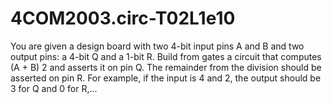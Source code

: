 # 4COM2003.circ-T02L1e10
You are given a design board with two 4-bit input pins A and B and  two output pins: a 4-bit Q and a 1-bit R. Build from gates a circuit that  computes (A + B) 2 and asserts it on pin Q. The remainder from the  division should be asserted on pin R. For example, if the input is 4 and  2, the output should be 3 for Q and 0 for R,...
